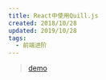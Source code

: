 ```yaml
---
title: React中使用Quill.js
created: 2018/10/28
updated: 2019/10/28
tags:
  - 前端进阶
---
```


> [demo](https://github.com/JohnieXu/react-quill-demo)
